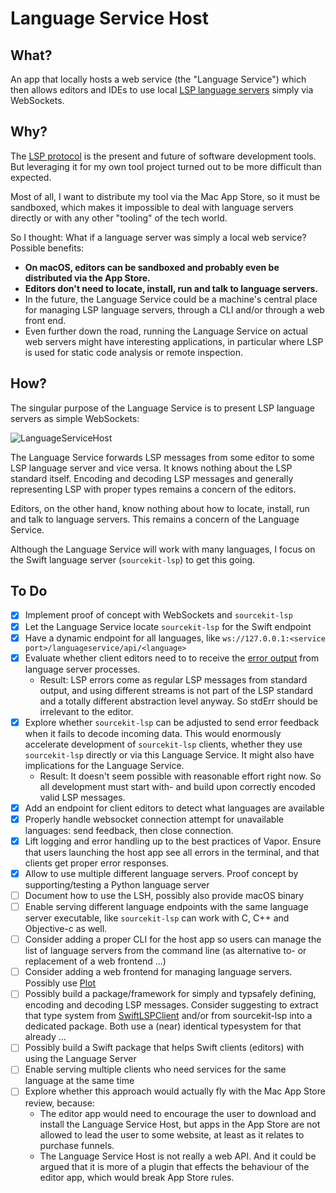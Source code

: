 # Language Service Host

## What?

An app that locally hosts a web service (the "Language Service") which then allows editors and IDEs to use local [LSP language servers](https://langserver.org) simply via WebSockets.

## Why?

The [LSP protocol](https://microsoft.github.io/language-server-protocol/) is the present and future of software development tools. But leveraging it for my own tool project turned out to be more difficult than expected. 

Most of all, I want to distribute my tool via the Mac App Store, so it must be sandboxed, which makes it impossible to deal with language servers directly or with any other "tooling" of the tech world.

So I thought: What if a language server was simply a local web service? Possible benefits:

* **On macOS, editors can be sandboxed and probably even be distributed via the App Store.**
* **Editors don't need to locate, install, run and talk to language servers.**
* In the future, the Language Service could be a machine's central place for managing LSP language servers, through a CLI and/or through a web front end.
* Even further down the road, running the Language Service on actual web servers might have interesting applications, in particular where LSP is used for static code analysis or remote inspection.

## How?

The singular purpose of the Language Service is to present LSP language servers as simple WebSockets:

![LanguageServiceHost](https://raw.githubusercontent.com/flowtoolz/LanguageServiceHost/master/Documentation/language_service_host_idea.jpg)

The Language Service forwards LSP messages from some editor to some LSP language server and vice versa. It knows nothing about the LSP standard itself. Encoding and decoding LSP messages and generally representing LSP with proper types remains a concern of the editors. 

Editors, on the other hand, know nothing about how to locate, install, run and talk to language servers. This remains a concern of the Language Service.

Although the Language Service will work with many languages, I focus on the Swift language server (`sourcekit-lsp`) to get this going.

## To Do

* [x] Implement proof of concept with WebSockets and `sourcekit-lsp`
* [x] Let the Language Service locate `sourcekit-lsp` for the Swift endpoint
* [x] Have a dynamic endpoint for all languages, like `ws://127.0.0.1:<service port>/languageservice/api/<language>`
* [x] Evaluate whether client editors need to to receive the [error output](https://en.wikipedia.org/wiki/Standard_streams#Standard_error_(stderr)) from language server processes.
  * Result: LSP errors come as regular LSP messages from standard output, and using different streams is not part of the LSP standard and a totally different abstraction level anyway. So stdErr should be irrelevant to the editor.
* [x] Explore whether `sourcekit-lsp` can be adjusted to send error feedback when it fails to decode incoming data. This would enormously accelerate development of  `sourcekit-lsp` clients, whether they use `sourcekit-lsp` directly or via this Language Service. It might also have implications for the Language Service.
  * Result: It doesn't seem possible with reasonable effort right now. So all development must start with- and build upon correctly encoded valid LSP messages. 
* [x] Add an endpoint for client editors to detect what languages are available
* [x] Properly handle websocket connection attempt for unavailable languages: send feedback, then close connection.
* [x] Lift logging and error handling up to the best practices of Vapor. Ensure that users launching the host app see all errors in the terminal, and that clients get proper error responses.
* [x] Allow to use multiple different language servers. Proof concept by supporting/testing a Python language server
* [ ] Document how to use the LSH, possibly also provide macOS binary
* [ ] Enable serving different language endpoints with the same language server executable, like `sourcekit-lsp` can work with C, C++ and Objective-c as well.
* [ ] Consider adding a proper CLI for the host app so users can manage the list of language servers from the command line (as alternative to- or replacement of a web frontend ...)
* [ ] Consider adding a web frontend for managing language servers. Possibly use [Plot](https://github.com/JohnSundell/Plot)
* [ ] Possibly build a package/framework for simply and typsafely defining, encoding and decoding LSP messages. Consider suggesting to extract that type system from [SwiftLSPClient](https://github.com/chimehq/SwiftLSPClient) and/or from sourcekit-lsp into a dedicated package. Both use a (near) identical typesystem for that already ...
* [ ] Possibly build a Swift package that helps Swift clients (editors) with using the Language Server
* [ ] Enable serving multiple clients who need services for the same language at the same time
* [ ] Explore whether this approach would actually fly with the Mac App Store review, because:
  * The editor app would need to encourage the user to download and install the Language Service Host, but apps in the App Store are not allowed to lead the user to some website, at least as it relates to purchase funnels.
  * The Language Service Host is not really a web API. And it could be argued that it is more of a plugin that effects the behaviour of the editor app, which would break App Store rules.
